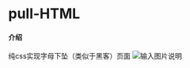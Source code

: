 # pull-HTML

#### 介绍
纯css实现字母下坠（类似于黑客）页面
![输入图片说明](https://images.gitee.com/uploads/images/2020/0629/090431_d7616625_5260711.png "屏幕截图.png")